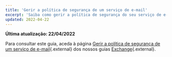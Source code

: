 ```yaml
---
title: 'Gerir a política de segurança de um serviço de e-mail'
excerpt: 'Saiba como gerir a política de segurança do seu serviço de e-mail.'
updated: 2022-04-22
---
```


**Última atualização: 22/04/2022**

Para consultar este guia, aceda à página [Gerir a política de segurança de um serviço de e-mail](/pages/web/microsoft-collaborative-solutions/exchange_security_policy){.external} dos nossos guias [Exchange](/products/web-cloud-email-collaborative-solutions-microsoft-exchange){.external}.